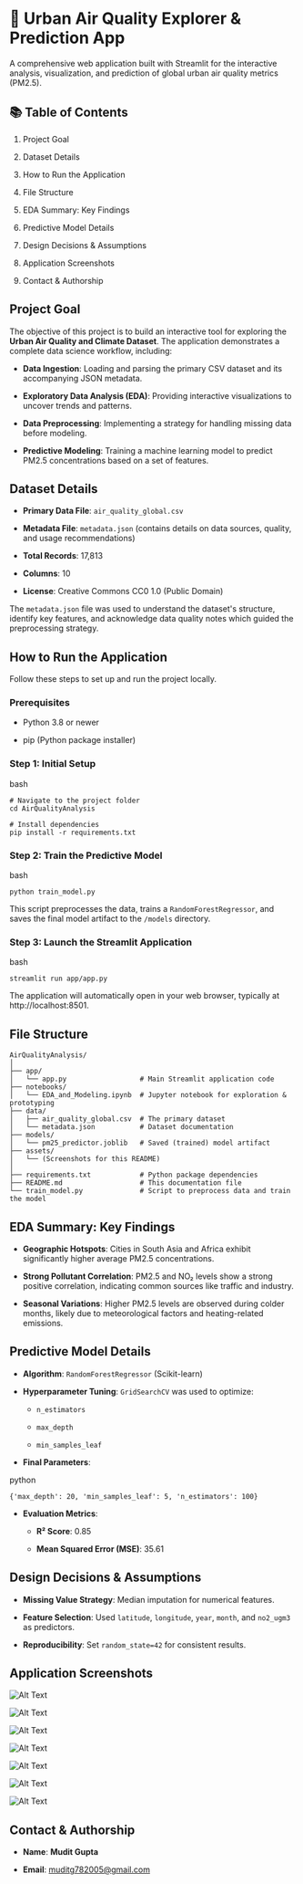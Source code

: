 
# 💨 Urban Air Quality Explorer & Prediction App

A comprehensive web application built with Streamlit for the interactive analysis, visualization, and prediction of global urban air quality metrics (PM2.5).

## 📚 Table of Contents

1.  Project Goal
    
2.  Dataset Details
    
3.  How to Run the Application
    
4.  File Structure
    
5.  EDA Summary: Key Findings
    
6.  Predictive Model Details
    
7.  Design Decisions & Assumptions
    
8.  Application Screenshots
    
9.  Contact & Authorship
    

## Project Goal

The objective of this project is to build an interactive tool for exploring the **Urban Air Quality and Climate Dataset**. The application demonstrates a complete data science workflow, including:

-   **Data Ingestion**: Loading and parsing the primary CSV dataset and its accompanying JSON metadata.
    
-   **Exploratory Data Analysis (EDA)**: Providing interactive visualizations to uncover trends and patterns.
    
-   **Data Preprocessing**: Implementing a strategy for handling missing data before modeling.
    
-   **Predictive Modeling**: Training a machine learning model to predict PM2.5 concentrations based on a set of features.
    

## Dataset Details

-   **Primary Data File**: `air_quality_global.csv`
    
-   **Metadata File**: `metadata.json` (contains details on data sources, quality, and usage recommendations)
    
-   **Total Records**: 17,813
    
-   **Columns**: 10
    
-   **License**: Creative Commons CC0 1.0 (Public Domain)
    

The `metadata.json` file was used to understand the dataset's structure, identify key features, and acknowledge data quality notes which guided the preprocessing strategy.

## How to Run the Application

Follow these steps to set up and run the project locally.

### Prerequisites

-   Python 3.8 or newer
    
-   pip (Python package installer)
    

### Step 1: Initial Setup

bash

```
# Navigate to the project folder
cd AirQualityAnalysis

# Install dependencies
pip install -r requirements.txt

```

### Step 2: Train the Predictive Model

bash

```
python train_model.py

```

This script preprocesses the data, trains a `RandomForestRegressor`, and saves the final model artifact to the `/models` directory.

### Step 3: Launch the Streamlit Application

bash

```
streamlit run app/app.py

```

The application will automatically open in your web browser, typically at http://localhost:8501.

## File Structure
```
AirQualityAnalysis/
│
├── app/
│   └── app.py                  # Main Streamlit application code
├── notebooks/
│   └── EDA_and_Modeling.ipynb  # Jupyter notebook for exploration & prototyping
├── data/
│   ├── air_quality_global.csv  # The primary dataset
│   └── metadata.json           # Dataset documentation
├── models/
│   └── pm25_predictor.joblib   # Saved (trained) model artifact
├── assets/
│   └── (Screenshots for this README)
│
├── requirements.txt            # Python package dependencies
├── README.md                   # This documentation file
└── train_model.py              # Script to preprocess data and train the model

```

## EDA Summary: Key Findings

-   **Geographic Hotspots**: Cities in South Asia and Africa exhibit significantly higher average PM2.5 concentrations.
    
-   **Strong Pollutant Correlation**: PM2.5 and NO₂ levels show a strong positive correlation, indicating common sources like traffic and industry.
    
-   **Seasonal Variations**: Higher PM2.5 levels are observed during colder months, likely due to meteorological factors and heating-related emissions.
    

## Predictive Model Details

-   **Algorithm**: `RandomForestRegressor` (Scikit-learn)
    
-   **Hyperparameter Tuning**: `GridSearchCV` was used to optimize:
    
    -   `n_estimators`
        
    -   `max_depth`
        
    -   `min_samples_leaf`
        
-   **Final Parameters**:
    

python

```
{'max_depth': 20, 'min_samples_leaf': 5, 'n_estimators': 100}

```

-   **Evaluation Metrics**:
    
    -   **R² Score**: 0.85
        
    -   **Mean Squared Error (MSE)**: 35.61
        

## Design Decisions & Assumptions

-   **Missing Value Strategy**: Median imputation for numerical features.
    
-   **Feature Selection**: Used `latitude`, `longitude`, `year`, `month`, and `no2_ugm3` as predictors.
    
-   **Reproducibility**: Set `random_state=42` for consistent results.
    

## Application Screenshots

![Alt Text](assests/Img1.png)

![Alt Text](assests/Img2.png)

![Alt Text](assests/Img3.png)

![Alt Text](assests/Img4.png)

![Alt Text](assests/Img5.png)

![Alt Text](assests/Img6.png)

![Alt Text](assests/Img7.png)

## Contact & Authorship

-   **Name**: **Mudit Gupta**

-   **Email**: <muditg782005@gmail.com>
